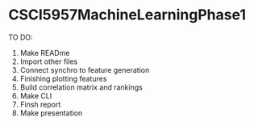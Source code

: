 # CSCI5957MachineLearningPhase1

TO DO:

1) Make READme
2) Import other files
3) Connect synchro to feature generation
4) Finishing plotting features
5) Build correlation matrix and rankings
6) Make CLI
7) Finsh report
8) Make presentation
